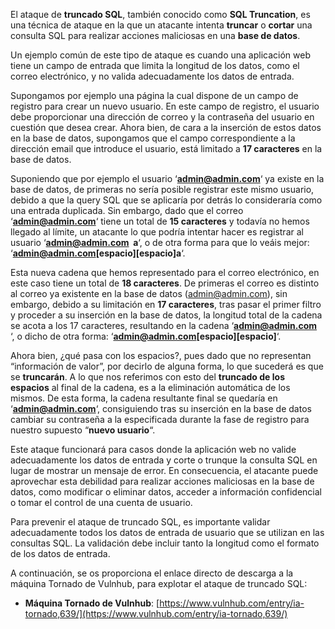 El ataque de **truncado SQL**, también conocido como **SQL Truncation**, es una técnica de ataque en la que un atacante intenta **truncar** o **cortar** una consulta SQL para realizar acciones maliciosas en una **base de datos**.

Un ejemplo común de este tipo de ataque es cuando una aplicación web tiene un campo de entrada que limita la longitud de los datos, como el correo electrónico, y no valida adecuadamente los datos de entrada.

Supongamos por ejemplo una página la cual dispone de un campo de registro para crear un nuevo usuario. En este campo de registro, el usuario debe proporcionar una dirección de correo y la contraseña del usuario en cuestión que desea crear. Ahora bien, de cara a la inserción de estos datos en la base de datos, supongamos que el campo correspondiente a la dirección email que introduce el usuario, está limitado a **17 caracteres** en la base de datos.

Suponiendo que por ejemplo el usuario ‘**admin@admin.com**‘ ya existe en la base de datos, de primeras no sería posible registrar este mismo usuario, debido a que la query SQL que se aplicaría por detrás lo consideraría como una entrada duplicada. Sin embargo, dado que el correo ‘**admin@admin.com**‘ tiene un total de **15 caracteres** y todavía no hemos llegado al límite, un atacante lo que podría intentar hacer es registrar al usuario ‘**admin@admin.com  a**‘, o de otra forma para que lo veáis mejor: ‘**admin@admin.com[espacio][espacio]a**‘.

Esta nueva cadena que hemos representado para el correo electrónico, en este caso tiene un total de **18 caracteres**. De primeras el correo es distinto al correo ya existente en la base de datos (admin@admin.com), sin embargo, debido a su limitación en **17 caracteres**, tras pasar el primer filtro y proceder a su inserción en la base de datos, la longitud total de la cadena se acota a los 17 caracteres, resultando en la cadena ‘**admin@admin.com**  ‘, o dicho de otra forma: ‘**admin@admin.com[espacio][espacio]**‘.

Ahora bien, ¿qué pasa con los espacios?, pues dado que no representan “información de valor”, por decirlo de alguna forma, lo que sucederá es que se **truncarán**. A lo que nos referimos con esto del **truncado de los espacios** al final de la cadena, es a la eliminación automática de los mismos. De esta forma, la cadena resultante final se quedaría en ‘**admin@admin.com**‘, consiguiendo tras su inserción en la base de datos cambiar su contraseña a la especificada durante la fase de registro para nuestro supuesto “**nuevo usuario**“.

Este ataque funcionará para casos donde la aplicación web no valide adecuadamente los datos de entrada y corte o trunque la consulta SQL en lugar de mostrar un mensaje de error. En consecuencia, el atacante puede aprovechar esta debilidad para realizar acciones maliciosas en la base de datos, como modificar o eliminar datos, acceder a información confidencial o tomar el control de una cuenta de usuario.

Para prevenir el ataque de truncado SQL, es importante validar adecuadamente todos los datos de entrada de usuario que se utilizan en las consultas SQL. La validación debe incluir tanto la longitud como el formato de los datos de entrada.

A continuación, se os proporciona el enlace directo de descarga a la máquina Tornado de Vulnhub,  para explotar el ataque de truncado SQL:

-   **Máquina Tornado de Vulnhub**: [https://www.vulnhub.com/entry/ia-tornado,639/](https://www.vulnhub.com/entry/ia-tornado,639/)